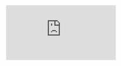 ![image](https://raw.githubusercontent.com/noob20000405/readme_pic/master/rp_suicidePrevention.pdf)
